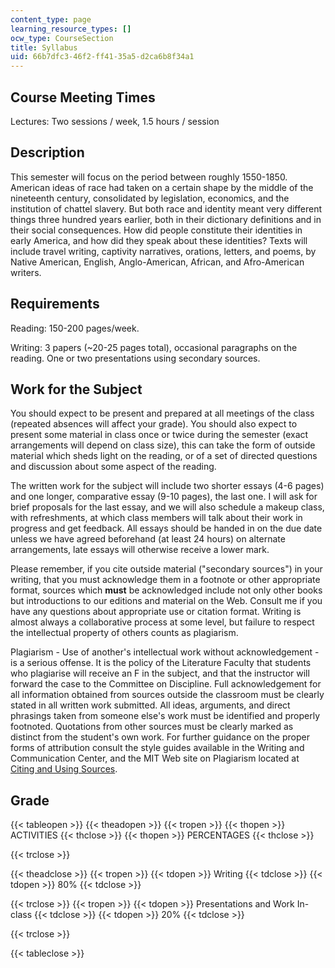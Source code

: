 ```yaml
---
content_type: page
learning_resource_types: []
ocw_type: CourseSection
title: Syllabus
uid: 66b7dfc3-46f2-ff41-35a5-d2ca6b8f34a1
---
```


Course Meeting Times
--------------------

Lectures: Two sessions / week, 1.5 hours / session

Description
-----------

This semester will focus on the period between roughly 1550-1850. American ideas of race had taken on a certain shape by the middle of the nineteenth century, consolidated by legislation, economics, and the institution of chattel slavery. But both race and identity meant very different things three hundred years earlier, both in their dictionary definitions and in their social consequences. How did people constitute their identities in early America, and how did they speak about these identities? Texts will include travel writing, captivity narratives, orations, letters, and poems, by Native American, English, Anglo-American, African, and Afro-American writers.

Requirements
------------

Reading: 150-200 pages/week.

Writing: 3 papers (~20-25 pages total), occasional paragraphs on the reading. One or two presentations using secondary sources.

Work for the Subject
--------------------

You should expect to be present and prepared at all meetings of the class (repeated absences will affect your grade). You should also expect to present some material in class once or twice during the semester (exact arrangements will depend on class size), this can take the form of outside material which sheds light on the reading, or of a set of directed questions and discussion about some aspect of the reading.

The written work for the subject will include two shorter essays (4-6 pages) and one longer, comparative essay (9-10 pages), the last one. I will ask for brief proposals for the last essay, and we will also schedule a makeup class, with refreshments, at which class members will talk about their work in progress and get feedback. All essays should be handed in on the due date unless we have agreed beforehand (at least 24 hours) on alternate arrangements, late essays will otherwise receive a lower mark.

Please remember, if you cite outside material ("secondary sources") in your writing, that you must acknowledge them in a footnote or other appropriate format, sources which **must** be acknowledged include not only other books but introductions to our editions and material on the Web. Consult me if you have any questions about appropriate use or citation format. Writing is almost always a collaborative process at some level, but failure to respect the intellectual property of others counts as plagiarism.

Plagiarism - Use of another's intellectual work without acknowledgement - is a serious offense. It is the policy of the Literature Faculty that students who plagiarise will receive an F in the subject, and that the instructor will forward the case to the Committee on Discipline. Full acknowledgement for all information obtained from sources outside the classroom must be clearly stated in all written work submitted. All ideas, arguments, and direct phrasings taken from someone else's work must be identified and properly footnoted. Quotations from other sources must be clearly marked as distinct from the student's own work. For further guidance on the proper forms of attribution consult the style guides available in the Writing and Communication Center, and the MIT Web site on Plagiarism located at [Citing and Using Sources](http://cmsw.mit.edu/writing-and-communication-center/avoiding-plagiarism/).

Grade
-----

{{< tableopen >}}
{{< theadopen >}}
{{< tropen >}}
{{< thopen >}}
ACTIVITIES
{{< thclose >}}
{{< thopen >}}
PERCENTAGES
{{< thclose >}}

{{< trclose >}}

{{< theadclose >}}
{{< tropen >}}
{{< tdopen >}}
Writing
{{< tdclose >}}
{{< tdopen >}}
80%
{{< tdclose >}}

{{< trclose >}}
{{< tropen >}}
{{< tdopen >}}
Presentations and Work In-class
{{< tdclose >}}
{{< tdopen >}}
20%
{{< tdclose >}}

{{< trclose >}}

{{< tableclose >}}